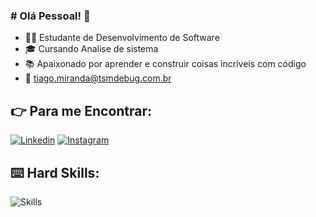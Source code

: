 ### # Olá Pessoal! :vulcan_salute:

- 👨‍🎓 Estudante de Desenvolvimento de Software
- 🎓 Cursando Analise de sistema
- 📚 Apaixonado por aprender e construir coisas incríveis com código
- 📩 tiago.miranda@tsmdebug.com.br

 ## :point_right: Para me Encontrar:

[![Linkedin](https://img.shields.io/badge/LinkedIn-0077B5?style=flat&logo=linkedin)](https://www.linkedin.com/in/tiago-miranda-dev/)
[![Instagram](https://img.shields.io/badge/Instagram-E4405F?style=flat&logo=instagram&logoColor=white)]()


## :keyboard: Hard Skills:

![Skills](https://skillicons.dev/icons?i=nodejs,js,express,css,html,sql,beekeeper)
